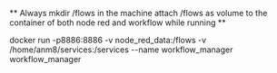 ** Always mkdir /flows in the machine attach /flows as volume to the container of both node red and workflow while running **

docker run -p8886:8886 -v node_red_data:/flows -v /home/anm8/services:/services --name workflow_manager workflow_manager